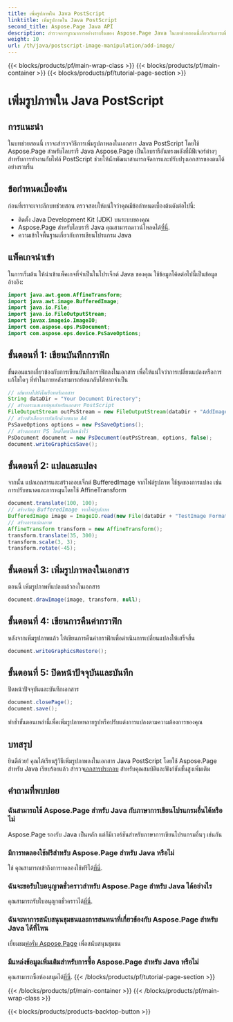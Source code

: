 ```yaml
---
title: เพิ่มรูปภาพใน Java PostScript
linktitle: เพิ่มรูปภาพใน Java PostScript
second_title: Aspose.Page Java API
description: สำรวจการบูรณาการอย่างราบรื่นของ Aspose.Page Java ในบทช่วยสอนนี้เกี่ยวกับการเพิ่มรูปภาพลงในเอกสาร PostScript ยกระดับความสามารถในการจัดการเอกสารของคุณ
weight: 10
url: /th/java/postscript-image-manipulation/add-image/
---
```


{{< blocks/products/pf/main-wrap-class >}}
{{< blocks/products/pf/main-container >}}
{{< blocks/products/pf/tutorial-page-section >}}

# เพิ่มรูปภาพใน Java PostScript

## การแนะนำ
ในบทช่วยสอนนี้ เราจะสำรวจวิธีการเพิ่มรูปภาพลงในเอกสาร Java PostScript โดยใช้ Aspose.Page สำหรับไลบรารี Java Aspose.Page เป็นไลบรารีอันทรงพลังที่มีฟีเจอร์ต่างๆ สำหรับการทำงานกับไฟล์ PostScript ช่วยให้นักพัฒนาสามารถจัดการและปรับปรุงเอกสารของตนได้อย่างราบรื่น
## ข้อกำหนดเบื้องต้น
ก่อนที่เราจะเจาะลึกบทช่วยสอน ตรวจสอบให้แน่ใจว่าคุณมีข้อกำหนดเบื้องต้นดังต่อไปนี้:
- ติดตั้ง Java Development Kit (JDK) บนระบบของคุณ
-  Aspose.Page สำหรับไลบรารี Java คุณสามารถดาวน์โหลดได้[ที่นี่](https://releases.aspose.com/page/java/).
- ความเข้าใจพื้นฐานเกี่ยวกับการเขียนโปรแกรม Java
## แพ็คเกจนำเข้า
ในการเริ่มต้น ให้นำเข้าแพ็คเกจที่จำเป็นในโปรเจ็กต์ Java ของคุณ ใช้ข้อมูลโค้ดต่อไปนี้เป็นข้อมูลอ้างอิง:
```java
import java.awt.geom.AffineTransform;
import java.awt.image.BufferedImage;
import java.io.File;
import java.io.FileOutputStream;
import javax.imageio.ImageIO;
import com.aspose.eps.PsDocument;
import com.aspose.eps.device.PsSaveOptions;
```
## ขั้นตอนที่ 1: เขียนบันทึกกราฟิก
ขั้นตอนแรกเกี่ยวข้องกับการเขียนบันทึกกราฟิกลงในเอกสาร เพื่อให้แน่ใจว่าการเปลี่ยนแปลงหรือการแก้ไขใดๆ ที่ทำในภายหลังสามารถย้อนกลับได้หากจำเป็น
```java
// เส้นทางไปยังไดเร็กทอรีเอกสาร
String dataDir = "Your Document Directory";
// สร้างกระแสเอาท์พุทสำหรับเอกสาร PostScript
FileOutputStream outPsStream = new FileOutputStream(dataDir + "AddImage_outPS.ps");
// สร้างตัวเลือกการบันทึกด้วยขนาด A4
PsSaveOptions options = new PsSaveOptions();
// สร้างเอกสาร PS ใหม่โดยเปิดหน้าไว้
PsDocument document = new PsDocument(outPsStream, options, false);
document.writeGraphicsSave();
```
## ขั้นตอนที่ 2: แปลและแปลง
จากนั้น แปลเอกสารและสร้างออบเจ็กต์ BufferedImage จากไฟล์รูปภาพ ใช้ชุดของการแปลง เช่น การปรับขนาดและการหมุนโดยใช้ AffineTransform
```java
document.translate(100, 100);
// สร้างวัตถุ BufferedImage จากไฟล์รูปภาพ
BufferedImage image = ImageIO.read(new File(dataDir + "TestImage Format24bppRgb.jpg"));
// สร้างการแปลงภาพ
AffineTransform transform = new AffineTransform();
transform.translate(35, 300);
transform.scale(3, 3);
transform.rotate(-45);
```
## ขั้นตอนที่ 3: เพิ่มรูปภาพลงในเอกสาร
ตอนนี้ เพิ่มรูปภาพที่แปลงแล้วลงในเอกสาร
```java
document.drawImage(image, transform, null);
```
## ขั้นตอนที่ 4: เขียนการคืนค่ากราฟิก
หลังจากเพิ่มรูปภาพแล้ว ให้เขียนการคืนค่ากราฟิกเพื่อดำเนินการเปลี่ยนแปลงให้เสร็จสิ้น
```java
document.writeGraphicsRestore();
```
## ขั้นตอนที่ 5: ปิดหน้าปัจจุบันและบันทึก
ปิดหน้าปัจจุบันและบันทึกเอกสาร
```java
document.closePage();
document.save();
```
ทำซ้ำขั้นตอนเหล่านี้เพื่อเพิ่มรูปภาพหลายรูปหรือปรับแต่งการแปลงตามความต้องการของคุณ
## บทสรุป
 ยินดีด้วย! คุณได้เรียนรู้วิธีเพิ่มรูปภาพลงในเอกสาร Java PostScript โดยใช้ Aspose.Page สำหรับ Java เรียบร้อยแล้ว สำรวจ[เอกสารประกอบ](https://reference.aspose.com/page/java/) สำหรับคุณสมบัติและฟังก์ชันขั้นสูงเพิ่มเติม
## คำถามที่พบบ่อย
### ฉันสามารถใช้ Aspose.Page สำหรับ Java กับภาษาการเขียนโปรแกรมอื่นได้หรือไม่
Aspose.Page รองรับ Java เป็นหลัก แต่ก็มีเวอร์ชันสำหรับภาษาการเขียนโปรแกรมอื่นๆ เช่นกัน
### มีการทดลองใช้ฟรีสำหรับ Aspose.Page สำหรับ Java หรือไม่
 ใช่ คุณสามารถเข้าถึงการทดลองใช้ฟรีได้[ที่นี่](https://releases.aspose.com/).
### ฉันจะขอรับใบอนุญาตชั่วคราวสำหรับ Aspose.Page สำหรับ Java ได้อย่างไร
 คุณสามารถรับใบอนุญาตชั่วคราวได้[ที่นี่](https://purchase.aspose.com/temporary-license/).
### ฉันจะหาการสนับสนุนชุมชนและการสนทนาที่เกี่ยวข้องกับ Aspose.Page สำหรับ Java ได้ที่ไหน
 เยี่ยมชม[ฟอรั่ม Aspose.Page](https://forum.aspose.com/c/page/39) เพื่อสนับสนุนชุมชน
### มีแหล่งข้อมูลเพิ่มเติมสำหรับการซื้อ Aspose.Page สำหรับ Java หรือไม่
 คุณสามารถซื้อห้องสมุดได้[ที่นี่](https://purchase.aspose.com/buy).
{{< /blocks/products/pf/tutorial-page-section >}}

{{< /blocks/products/pf/main-container >}}
{{< /blocks/products/pf/main-wrap-class >}}

{{< blocks/products/products-backtop-button >}}
